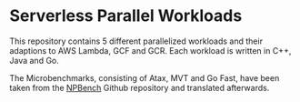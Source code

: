 # Serverless Parallel Workloads

This repository contains 5 different parallelized workloads and their adaptions to AWS Lambda, GCF and GCR. Each workload is written in C++, Java and Go.

The Microbenchmarks, consisting of Atax, MVT and Go Fast, have been taken from the [NPBench](https://github.com/spcl/npbench) Github repository and translated afterwards.



